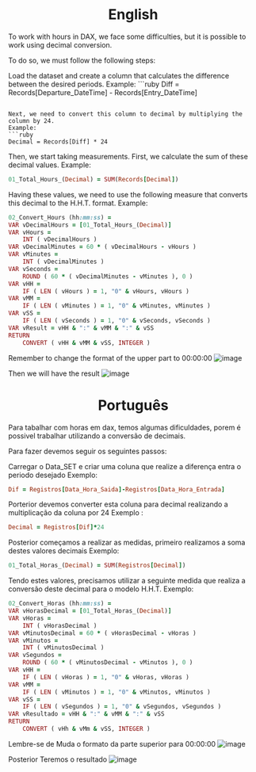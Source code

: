 <h1 align="center">English</h1>

To work with hours in DAX, we face some difficulties, but it is possible to work using decimal conversion.

To do so, we must follow the following steps:

Load the dataset and create a column that calculates the difference between the desired periods.
Example: ```ruby
Diff = Records[Departure_DateTime] - Records[Entry_DateTime]
```

Next, we need to convert this column to decimal by multiplying the column by 24.
Example: 
```ruby
Decimal = Records[Diff] * 24
```

Then, we start taking measurements. First, we calculate the sum of these decimal values.
Example: 
```ruby
01_Total_Hours_(Decimal) = SUM(Records[Decimal])
```

Having these values, we need to use the following measure that converts this decimal to the H.H.T. format.
Example:
```ruby
02_Convert_Hours (hh:mm:ss) =
VAR vDecimalHours = [01_Total_Hours_(Decimal)]
VAR vHours =
    INT ( vDecimalHours )
VAR vDecimalMinutes = 60 * ( vDecimalHours - vHours )
VAR vMinutes =
    INT ( vDecimalMinutes )
VAR vSeconds =
    ROUND ( 60 * ( vDecimalMinutes - vMinutes ), 0 )
VAR vHH =
    IF ( LEN ( vHours ) = 1, "0" & vHours, vHours )
VAR vMM =
    IF ( LEN ( vMinutes ) = 1, "0" & vMinutes, vMinutes )
VAR vSS =
    IF ( LEN ( vSeconds ) = 1, "0" & vSeconds, vSeconds )
VAR vResult = vHH & ":" & vMM & ":" & vSS
RETURN
    CONVERT ( vHH & vMM & vSS, INTEGER )
```
Remember to change the format of the upper part to 00:00:00
![image](https://github.com/eduardohaas/Hours_In_PowerBI/assets/84861180/40322295-b069-4037-82cd-992b8f1eb98f)

Then we will have the result
![image](https://github.com/eduardohaas/Hours_In_PowerBI/assets/84861180/563843e3-9334-4aef-bff0-37a856eaa000)

<h1 align="center">Português</h1>

Para tabalhar com horas em dax, temos algumas dificuldades, porem é possivel trabalhar utilizando a conversão de decimais. 

Para fazer devemos seguir os seguintes passos: 

Carregar o Data_SET e criar uma coluna que realize a diferença entra o periodo desejado
Exemplo: 
```ruby
Dif = Registros[Data_Hora_Saida]-Registros[Data_Hora_Entrada]
```

Porterior devemos converter esta coluna para decimal realizando a multiplicação da coluna por 24 
Exemplo : 
```ruby
Decimal = Registros[Dif]*24
```

Posterior começamos a realizar as medidas, primeiro realizamos a soma destes valores decimais
Exemplo: 
```ruby
01_Total_Horas_(Decimal) = SUM(Registros[Decimal])
```

Tendo estes valores, precisamos utilizar a seguinte medida que realiza a conversão deste decimal para o modelo H.H.T.
Exemplo: 
```ruby
02_Convert_Horas (hh:mm:ss) =
VAR vHorasDecimal = [01_Total_Horas_(Decimal)]
VAR vHoras =
    INT ( vHorasDecimal )
VAR vMinutosDecimal = 60 * ( vHorasDecimal - vHoras )
VAR vMinutos =
    INT ( vMinutosDecimal )
VAR vSegundos =
    ROUND ( 60 * ( vMinutosDecimal - vMinutos ), 0 )
VAR vHH =
    IF ( LEN ( vHoras ) = 1, "0" & vHoras, vHoras )
VAR vMM =
    IF ( LEN ( vMinutos ) = 1, "0" & vMinutos, vMinutos )
VAR vSS =
    IF ( LEN ( vSegundos ) = 1, "0" & vSegundos, vSegundos )
VAR vResultado = vHH & ":" & vMM & ":" & vSS
RETURN
    CONVERT ( vHh & vMm & vSS, INTEGER )
```

Lembre-se de Muda o formato da parte superior para 00:00:00
![image](https://github.com/eduardohaas/Hours_In_PowerBI/assets/84861180/40322295-b069-4037-82cd-992b8f1eb98f)

Posterior Teremos o resultado
![image](https://github.com/eduardohaas/Hours_In_PowerBI/assets/84861180/563843e3-9334-4aef-bff0-37a856eaa000)

